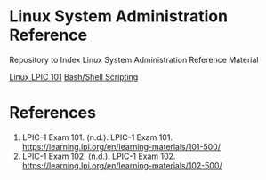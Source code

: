 # Linux System Administration Reference
Repository to Index Linux System Administration Reference Material

[Linux LPIC 101](./lpic-101/Linux%20LPIC%20d164a7bad2d1425485d742e0f4d46f4f.md)
[Bash/Shell Scripting](https://github.com/caetanoct/shell-scripting)

# References

1. LPIC-1 Exam 101. (n.d.). LPIC-1 Exam 101. https://learning.lpi.org/en/learning-materials/101-500/
2. LPIC-1 Exam 102. (n.d.). LPIC-1 Exam 102. https://learning.lpi.org/en/learning-materials/102-500/
